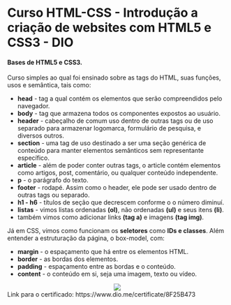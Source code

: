 # Curso HTML-CSS - Introdução a criação de websites com HTML5 e CSS3 - DIO
#### Bases de HTML5 e CSS3.

Curso simples ao qual foi ensinado sobre as tags do HTML, suas funções, usos e semântica, tais como:

- **head** - tag a qual contém os elementos que serão compreendidos pelo navegador.
- **body** - tag que armazena todos os componentes expostos ao usuário.
- **header** - cabeçalho de comum uso dentro de outras tags ou de uso separado para armazenar logomarca, formulário de pesquisa,  e diversos outros.
- **section** - uma tag de uso destinado a ser uma seção genérica de conteúdo para manter elementos semânticos sem representante específico.
- **article** - além de poder conter outras tags, o article contém elementos como artigos, post, comentário, ou qualquer conteúdo independente.
- **p** - o parágrafo do texto.
- **footer** - rodapé. Assim como o header, ele pode ser usado dentro de outras tags ou separado.
- **h1 - h6** - títulos de seção que decrescem conforme o o número diminuí.
- **listas** - vimos listas ordenadas **(ol)**, não ordenadas **(ul)** e seus itens **(li)**.
- também vimos como adicionar links **(tag a)** e imagens **(tag img)**.

Já em CSS, vimos como funcionam os **seletores** como **IDs e classes**. Além entender a estruturação da página, o box-model, com:

- **margin** - o espaçamento que há entre os elementos HTML.
- **border** - as bordas dos elementos.
- **padding** - espaçamento entre as bordas e o conteúdo.
- **content** - o conteúdo em si, seja uma imagem, texto ou vídeo.



<div align="center">
    <img src="https://user-images.githubusercontent.com/58814756/155431474-8921974a-49fc-4f72-94b8-1b4eba728446.png" />
</div>
Link para o certificado: https://www.dio.me/certificate/8F25B473
